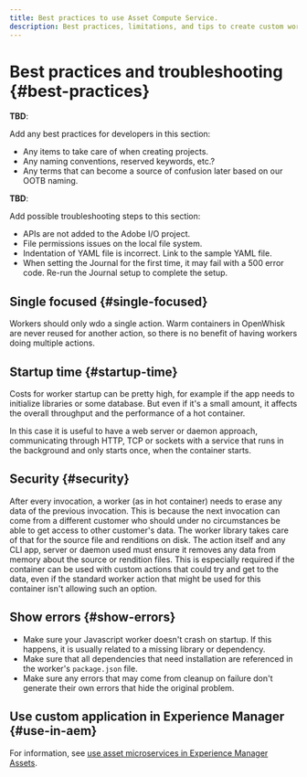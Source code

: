 ```yaml
---
title: Best practices to use Asset Compute Service.
description: Best practices, limitations, and tips to create custom workers using Asset Compute Service.
---
```


# Best practices and troubleshooting {#best-practices}

**TBD**:

Add any best practices for developers in this section:

* Any items to take care of when creating projects.
* Any naming conventions, reserved keywords, etc.?
* Any terms that can become a source of confusion later based on our OOTB naming.

**TBD**:

Add possible troubleshooting steps to this section:

* APIs are not added to the Adobe I/O project.
* File permissions issues on the local file system.
* Indentation of YAML file is incorrect. Link to the sample YAML file.
* When setting the Journal for the first time, it may fail with a 500 error code. Re-run the Journal setup to complete the setup.

## Single focused {#single-focused}

Workers should only wdo a single action. Warm containers in OpenWhisk are never reused for another action, so there is no benefit of having workers doing multiple actions. 

## Startup time {#startup-time}

Costs for worker startup can be pretty high, for example if the app needs to initialize libraries or some database. But even if it's a small amount, it affects the overall throughput and the performance of a hot container.

In this case it is useful to have a web server or daemon approach, communicating through HTTP, TCP or sockets with a service that runs in the background and only starts once, when the container starts.

## Security {#security}

After every invocation, a worker (as in hot container) needs to erase any data of the previous invocation. This is because the next invocation can come from a different customer who should under no circumstances be able to get access to other customer's data. The worker library takes care of that for the source file and renditions on disk. The action itself and any CLI app, server or daemon used must ensure it removes any data from memory about the source or rendition files. This is especially required if the container can be used with custom actions that could try and get to the data, even if the standard worker action that might be used for this container isn't allowing such an option.

## Show errors {#show-errors}

- Make sure your Javascript worker doesn't crash on startup. If this happens, it is usually related to a missing library or dependency.
- Make sure that all dependencies that need installation are referenced in the worker's `package.json` file.
- Make sure any errors that may come from cleanup on failure don't generate their own errors that hide the original problem.

## Use custom application in Experience Manager {#use-in-aem}

For information, see [use asset microservices in Experience Manager Assets](https://docs.adobe.com/content/help/en/experience-manager-cloud-service/assets/asset-microservices-overview.html).
